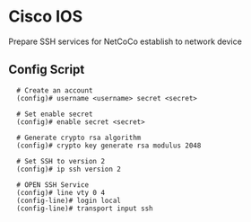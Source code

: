 # Cisco IOS

Prepare SSH services for NetCoCo establish to network device

## Config Script

```text
  # Create an account
  (config)# username <username> secret <secret>

  # Set enable secret
  (config)# enable secret <secret>

  # Generate crypto rsa algorithm
  (config)# crypto key generate rsa modulus 2048

  # Set SSH to version 2
  (config)# ip ssh version 2

  # OPEN SSH Service
  (config)# line vty 0 4
  (config-line)# login local
  (config-line)# transport input ssh
```

